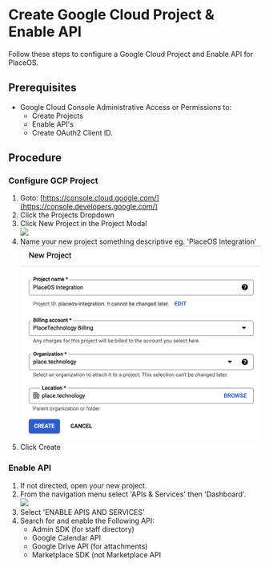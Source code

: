 # Create Google Cloud Project & Enable API

Follow these steps to configure a Google Cloud Project and Enable API for PlaceOS.

## Prerequisites

* Google Cloud Console Administrative Access or Permissions to:&#x20;
  * Create Projects&#x20;
  * Enable API's&#x20;
  * Create OAuth2 Client ID.

## Procedure

### Configure GCP Project

1. Goto: [https://console.cloud.google.com/](https://console.developers.google.com/)
2. Click the Projects Dropdown
3. Click New Project in the Project Modal\
   ![](https://lh4.googleusercontent.com/JF8NqI-UwOm\_2t9eJCwNQD3BcLpb5FxOfpkGYNDKsRNMVtrIjg\_yuuNzfu\_x5XREOfgjlDW3tFvljACsgmR7umAB8KBqHCRIWaJJR6-FPWO7PBsTXfLhm7IeCVlwUgA5pjQqoYvOMHCc0\_Qk)
4. Name your new project something descriptive eg. 'PlaceOS Integration'\
   ![](<../../../.gitbook/assets/image (5) (4).png>)
5. Click Create

### Enable API

1. If not directed, open your new project.
2. From the navigation menu select 'APIs & Services' then 'Dashboard'.\
   ![](https://lh3.googleusercontent.com/G0x4VvFS8ZLC-meRae4YB9\_sfuTUeuus00a0svFrAZok0nF7f7Hd2vfh-u7YHGjk-Id5JJbP8TL7zQ0W\_PncAmLOnBterncunseSdr\_8B0AyhElQLTZ4-nlaP0qgiTkoodWF3OBsrDUCqc9q)
3. Select 'ENABLE APIS AND SERVICES'
4. Search for and enable the Following API:
   * Admin SDK (for staff directory)
   * Google Calendar API
   * Google Drive API (for attachments)
   * Marketplace SDK (not Marketplace API

###
